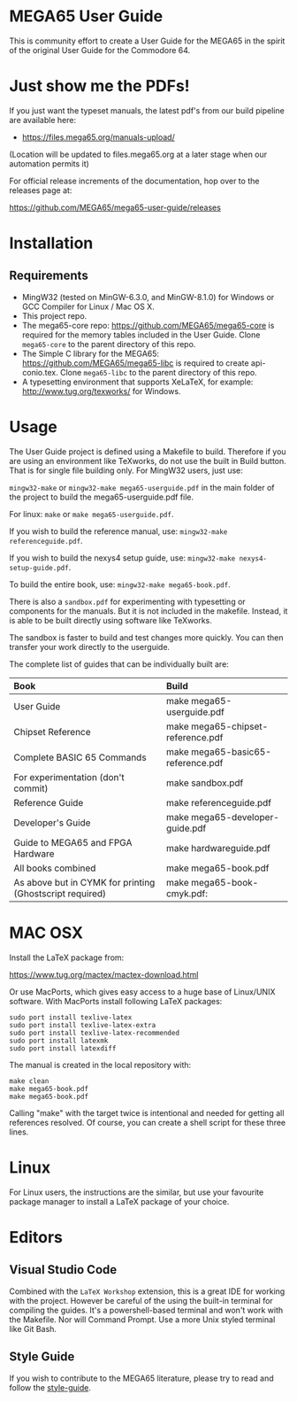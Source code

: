 # MEGA65 User Guide

This is community effort to create a User Guide for the MEGA65 in the spirit of the original User Guide for the Commodore 64.

# Just show me the PDFs!

If you just want the typeset manuals, the latest pdf's from our build pipeline are available here:

- https://files.mega65.org/manuals-upload/

(Location will be updated to files.mega65.org at a later stage when our automation permits it)

For official release increments of the documentation, hop over to the releases page at:

https://github.com/MEGA65/mega65-user-guide/releases

# Installation

## Requirements

- MingW32 (tested on MinGW-6.3.0, and MinGW-8.1.0) for Windows or GCC Compiler for Linux / Mac OS X.
- This project repo.
- The mega65-core repo: https://github.com/MEGA65/mega65-core is required for the memory tables included in the User Guide. Clone `mega65-core` to the parent directory of this repo.
- The Simple C library for the MEGA65: https://github.com/MEGA65/mega65-libc is required to create api-conio.tex. Clone `mega65-libc` to the parent directory of this repo.
- A typesetting environment that supports XeLaTeX, for example: http://www.tug.org/texworks/ for Windows.

# Usage

The User Guide project is defined using a Makefile to build. Therefore if you are using an environment like TeXworks, do not use the built in Build button. That is for single file building only. For MingW32 users, just use:

`mingw32-make` or `mingw32-make mega65-userguide.pdf` in the main folder of the project to build the mega65-userguide.pdf file.

For linux: `make` or `make mega65-userguide.pdf`.

If you wish to build the reference manual, use: `mingw32-make referenceguide.pdf`.

If you wish to build the nexys4 setup guide, use: `mingw32-make nexys4-setup-guide.pdf`.

To build the entire book, use: `mingw32-make mega65-book.pdf`.

There is also a `sandbox.pdf` for experimenting with typesetting or components for the manuals. But it is not included in the makefile. Instead, it is able to be built directly using software like TeXworks.

The sandbox is faster to build and test changes more quickly. You can then transfer your work directly to the userguide.

The complete list of guides that can be individually built are:

| Book                                                     | Build                             |
| :------------------------------------------------------- | :-------------------------------- |
| User Guide                                               | make mega65-userguide.pdf         |
| Chipset Reference                                        | make mega65-chipset-reference.pdf |
| Complete BASIC 65 Commands                               | make mega65-basic65-reference.pdf |
| For experimentation (don't commit)                       | make sandbox.pdf                  |
| Reference Guide                                          | make referenceguide.pdf           |
| Developer's Guide                                        | make mega65-developer-guide.pdf   |
| Guide to MEGA65 and FPGA Hardware                        | make hardwareguide.pdf            |
| All books combined                                       | make mega65-book.pdf              |
| As above but in CYMK for printing (Ghostscript required) | make mega65-book-cmyk.pdf:        |

# MAC OSX

Install the LaTeX package from:

https://www.tug.org/mactex/mactex-download.html

Or use MacPorts, which gives easy access to a huge base of Linux/UNIX software.
With MacPorts install following LaTeX packages:

```
sudo port install texlive-latex
sudo port install texlive-latex-extra
sudo port install texlive-latex-recommended
sudo port install latexmk
sudo port install latexdiff
```

The manual is created in the local repository with:

```
make clean
make mega65-book.pdf
make mega65-book.pdf
```

Calling "make" with the target twice is intentional and needed for getting all references resolved.
Of course, you can create a shell script for these three lines.

# Linux

For Linux users, the instructions are the similar, but use your favourite package manager to install a LaTeX package of your choice.

# Editors

## Visual Studio Code

Combined with the `LaTeX Workshop` extension, this is a great IDE for working with the project. However be careful of the using the built-in terminal for compiling the guides. It's a powershell-based terminal and won't work with the Makefile. Nor will Command Prompt. Use a more Unix styled terminal like Git Bash.

## Style Guide

If you wish to contribute to the MEGA65 literature, please try to read and follow the [style-guide](style-guide.md).
